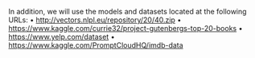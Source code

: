 In addition, we will use the models and datasets located at the following URLs:
• http://vectors.nlpl.eu/repository/20/40.zip
• https://www.kaggle.com/currie32/project-gutenbergs-top-20-books
• https://www.yelp.com/dataset
• https://www.kaggle.com/PromptCloudHQ/imdb-data
